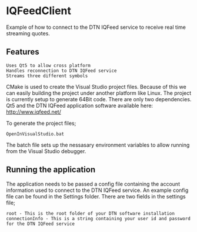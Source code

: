 # IQFeedClient

Example of how to connect to the DTN IQFeed service to receive real time streaming quotes.

## Features

    Uses Qt5 to allow cross platform
    Handles reconnection to DTN IQFeed service
    Streams three different symbols

CMake is used to create the Visual Studio project files. Because of this we can easily building the project under another platform like Linux. The project is currently setup to generate 64Bit code. There are only two dependencies. Qt5 and the DTN IQFeed application software available here: http://www.iqfeed.net/

To generate the project files;

    OpenInVisualStudio.bat
    
The batch file sets up the nessasary environment variables to allow running from the Visual Studio debugger.

## Running the application

The application needs to be passed a config file containing the account information used to connect to the DTN IQFeed service.
An example config file can be found in the Settings folder. There are two fields in the settings file;

    root - This is the root folder of your DTN software installation
    connectionInfo - This is a string containing your user id and password for the DTN IQFeed service
